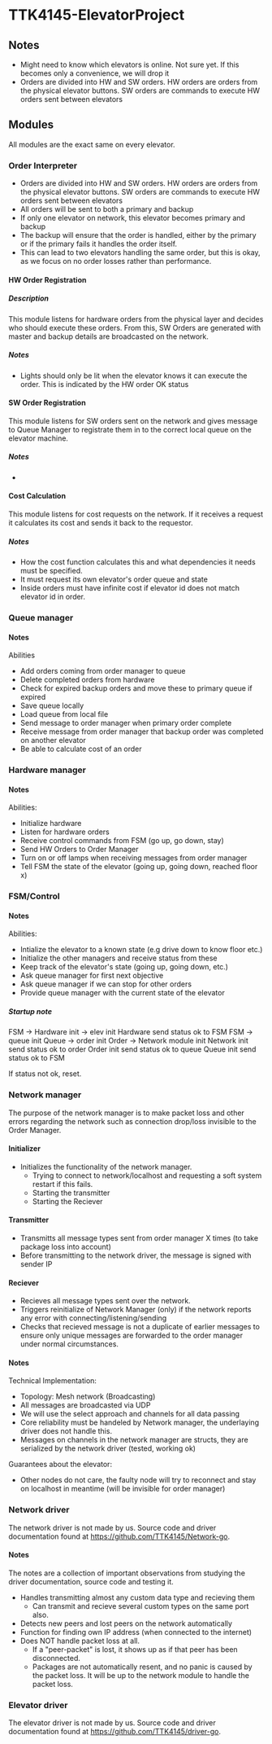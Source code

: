 # TTK4145-ElevatorProject

## Notes
* Might need to know which elevators is online. Not sure yet. If this becomes 
only a convenience, we will drop it
* Orders are divided into HW and SW orders. HW orders are orders from the 
physical elevator buttons. SW orders are commands to execute HW orders sent 
between elevators

## Modules

All modules are the exact same on every elevator.

### Order Interpreter

* Orders are divided into HW and SW orders. HW orders are orders from the 
physical elevator buttons. SW orders are commands to execute HW orders sent 
between elevators
* All orders will be sent to both a primary and backup
* If only one elevator on network, this elevator becomes primary and backup
* The backup will ensure that the order is handled, either by the primary or if
the primary fails it handles the order itself. 
* This can lead to two elevators handling the same order, but this is okay, as
we focus on no order losses rather than performance. 

#### HW Order Registration 

##### Description
This module listens for hardware orders from the physical layer and decides 
who should execute these orders. From this, SW Orders are generated with master 
and backup details are broadcasted on the network.

##### Notes
* Lights should only be lit when the elevator knows it can execute the order. 
This is indicated by the HW order OK status

#### SW Order Registration
This module listens for SW orders sent on the network and gives message to Queue
 Manager to registrate them in to the correct local queue on the elevator 
 machine.

##### Notes
* 

#### Cost Calculation
This module listens for cost requests on the network. If it receives a request 
it calculates its cost and sends it back to the requestor. 

##### Notes
* How the cost function calculates this and what dependencies it needs must be
specified.
* It must request its own elevator's order queue and state
* Inside orders must have infinite cost if elevator id does not match elevator 
id in order.


### Queue manager

#### Notes

Abilities
* Add orders coming from order manager to queue
* Delete completed orders from hardware
* Check for expired backup orders and move these to primary queue if expired
* Save queue locally
* Load queue from local file
* Send message to order manager when primary order complete
* Receive message from order manager that backup order was completed on another
elevator
* Be able to calculate cost of an order

### Hardware manager

#### Notes
Abilities:
* Initialize hardware
* Listen for hardware orders 
* Receive control commands from FSM (go up, go down, stay)
* Send HW Orders to Order Manager
* Turn on or off lamps when receiving messages from order manager
* Tell FSM the state of the elevator (going up, going down, reached floor x)

### FSM/Control

#### Notes
Abilities:
* Intialize the elevator to a known state (e.g drive down to know floor etc.)
* Initialize the other managers and receive status from these
* Keep track of the elevator's state (going up, going down, etc.)
* Ask queue manager for first next objective
* Ask queue manager if we can stop for other orders
* Provide queue manager with the current state of the elevator

##### Startup note

FSM -> Hardware init -> elev init
Hardware send status ok to FSM
FSM -> queue init
Queue -> order init
Order -> Network module init
Network init send status ok to order
Order init send status ok to queue 
Queue init send status ok to FSM 

If status not ok, reset.

### Network manager
The purpose of the network manager is to make packet loss and other errors regarding the network such as connection drop/loss invisible to the Order Manager.

#### Initializer
  * Initializes the functionality of the network manager.
    * Trying to connect to network/localhost and requesting a soft system restart if this fails.
    * Starting the transmitter
    * Starting the Reciever

#### Transmitter
  * Transmitts all message types sent from order manager X times (to take package loss into account)
  * Before transmitting to the network driver, the message is signed with sender IP

#### Reciever
  * Recieves all message types sent over the network.
  * Triggers reinitialize of Network Manager (only) if the network reports any error with connecting/listening/sending
  * Checks that recieved message is not a duplicate of earlier messages to ensure only unique messages are forwarded to the order manager under normal circumstances.

#### Notes

Technical Implementation:
  * Topology: Mesh network (Broadcasting)
  * All messages are broadcasted via UDP
  * We will use the select approach and channels for all data passing
  * Core reliability must be handeled by Network manager, the underlaying driver does not handle this.
  * Messages on channels in the network manager are structs, they are serialized by the network driver (tested, working ok)

Guarantees about the elevator:
  * Other nodes do not care, the faulty node will try to reconnect and stay on 
localhost in meantime (will be invisible for order manager)


### Network driver
The network driver is not made by us. Source code and driver documentation found at https://github.com/TTK4145/Network-go.

#### Notes
The notes are a collection of important observations from studying the driver documentation, source code and testing it.
  *  Handles transmitting almost any custom data type and recieving them
     *  Can transmit and recieve several custom types on the same port also.
  *  Detects new peers and lost peers on the network automatically
  *  Function for finding own IP address (when connected to the internet)
  *  Does NOT handle packet loss at all.
     * If a "peer-packet" is lost, it shows up as if that peer has been disconnected.
     * Packages are not automatically resent, and no panic is caused by the packet loss. It will be up to the network module to handle the packet loss.

### Elevator driver
The elevator driver is not made by us. Source code and driver documentation found at https://github.com/TTK4145/driver-go. 


